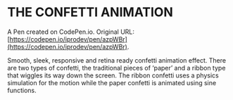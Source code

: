 # THE CONFETTI ANIMATION

A Pen created on CodePen.io. Original URL: [https://codepen.io/iprodev/pen/azpWBr](https://codepen.io/iprodev/pen/azpWBr).

Smooth, sleek, responsive and retina ready confetti animation effect. There are two types of confetti, the traditional pieces of ‘paper’ and a ribbon type that wiggles its way down the screen. The ribbon confetti uses a physics simulation for the motion while the paper confetti is animated using sine functions.
